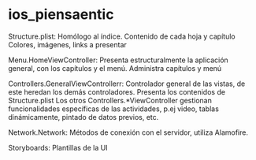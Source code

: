 # ios_piensaentic

Structure.plist:
Homólogo al índice.
Contenido de cada hoja y capítulo
Colores, imágenes, links a presentar

Menu.HomeViewController:
Presenta estructuralmente la aplicación general, con los capítulos y el menú.
Administra capítulos y menú

Controllers.GeneralViewControllerr:
Controlador general de las vistas, de este heredan los demás controladores.
Presenta los contenidos de Structure.plist
Los otros Controllers.*ViewController gestionan funcionalidades específicas de las actividades, p.ej video, tablas dinámicamente, pintado de datos previos, etc.

Network.Network:
Métodos de conexión con el servidor, utiliza Alamofire.

Storyboards:
Plantillas de la UI
